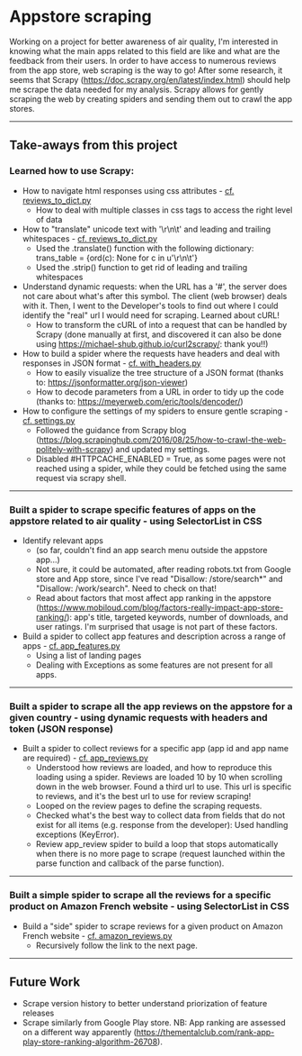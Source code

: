 # Appstore scraping

Working on a project for better awareness of air quality, I'm interested in knowing what the main apps related to this field
are like and what are the feedback from their users. In order to have access to numerous reviews from the app store, web scraping is the way to go!
After some research, it seems that Scrapy (https://doc.scrapy.org/en/latest/index.html) should help me scrape the data needed for my analysis. Scrapy allows for gently scraping the web by creating spiders and sending them out to crawl the app stores.

---
## Take-aways from this project

### Learned how to use Scrapy:
 *  How to navigate html responses using css attributes - [cf. reviews_to_dict.py](https://github.com/linetonthat/appstore_scraping/blob/master/appstore/appstore/spiders/reviews_to_dict.py)
     - How to deal with multiple classes in css tags to access the right level of data
 *  How to "translate" unicode text with '\r\n\t' and leading and trailing whitespaces - [cf. reviews_to_dict.py](https://github.com/linetonthat/appstore_scraping/blob/master/appstore/appstore/spiders/reviews_to_dict.py)
     - Used the .translate() function with the following dictionary: trans_table = {ord(c): None for c in u'\r\n\t'}
     - Used the .strip() function to get rid of leading and trailing whitespaces
 * Understand dynamic requests: when the URL has a '#', the server does not care about what's after this symbol. The client (web browser) deals with it. Then, I went to the Developer's tools to find out where I could identify the "real" url I would need for scraping. Learned about cURL!
     - How to transform the cURL of into a request that can be handled by Scrapy (done manually at first, and discovered it can also be done using https://michael-shub.github.io/curl2scrapy/: thank you!!)
 * How to build a spider where the requests have headers and deal with responses in JSON format - [cf. with_headers.py](https://github.com/linetonthat/appstore_scraping/blob/master/appstore/appstore/spiders/with_headers.py)
     - How to easily visualize the tree structure of a JSON format (thanks to: https://jsonformatter.org/json-viewer)
     - How to decode parameters from a URL in order to tidy up the code (thanks to: https://meyerweb.com/eric/tools/dencoder/)
 * How to configure the settings of my spiders to ensure gentle scraping - [cf. settings.py](https://github.com/linetonthat/appstore_scraping/blob/master/appstore/appstore/settings.py)
     - Followed the guidance from Scrapy blog (https://blog.scrapinghub.com/2016/08/25/how-to-crawl-the-web-politely-with-scrapy) and updated my settings.
     - Disabled #HTTPCACHE_ENABLED = True, as some pages were not reached using a spider, while they could be fetched using the same request via scrapy shell.

---
### Built a spider to scrape specific features of apps on the appstore related to air quality - using SelectorList in CSS
* Identify relevant apps 
   - (so far, couldn't find an app search menu outside the appstore app...)
   - Not sure, it could be automated, after reading robots.txt from Google store and App store, since I've read "Disallow: /store/search*" and "Disallow: /work/search". Need to check on that!
   - Read about factors that most affect app ranking in the appstore (https://www.mobiloud.com/blog/factors-really-impact-app-store-ranking/): app's title, targeted keywords, number of downloads, and user ratings. I'm surprised that usage is not part of these factors. 
* Build a spider to collect app features and description across a range of apps - [cf. app_features.py](https://github.com/linetonthat/appstore_scraping/blob/master/appstore/appstore/spiders/app_features.py)
   - Using a list of landing pages
   - Dealing with Exceptions as some features are not present for all apps.

---
### Built a spider to scrape all the app reviews on the appstore for a given country - using dynamic requests with headers and token (JSON response)
* Built a spider to collect reviews for a specific app (app id and app name are required) - [cf. app_reviews.py](https://github.com/linetonthat/appstore_scraping/blob/master/appstore/appstore/spiders/app_reviews.py)
    - Understood how reviews are loaded, and how to reproduce this loading using a spider. Reviews are loaded 10 by 10 when scrolling down in the web browser. Found a third url to use. This url is specific to reviews, and it's the best url to use for review scraping! 
    - Looped on the review pages to define the scraping requests.
    - Checked what's the best way to collect data from fields that do not exist for all items (e.g. response from the developer): Used handling exceptions (KeyError).
    - Review app_review spider to build a loop that stops automatically when there is no more page to scrape (request launched within the parse function and callback of the parse function).
    
---
### Built a simple spider to scrape all the reviews for a specific product on Amazon French website -  using SelectorList in CSS
 * Build a "side" spider to scrape reviews for a given product on Amazon French website - [cf. amazon_reviews.py](https://github.com/linetonthat/appstore_scraping/blob/master/appstore/appstore/spiders/amazon_reviews.py)
   - Recursively follow the link to the next page.

---
## Future Work
* Scrape version history to better understand priorization of feature releases
* Scrape similarly from Google Play store. NB: App ranking are assessed on a different way apparently (https://thementalclub.com/rank-app-play-store-ranking-algorithm-26708).
   
